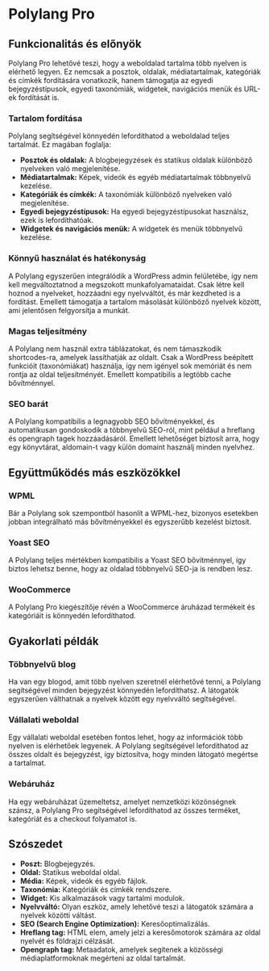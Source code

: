 # Polylang Pro

## Funkcionalitás és előnyök

Polylang Pro lehetővé teszi, hogy a weboldalad tartalma több nyelven is elérhető legyen. Ez nemcsak a posztok, oldalak, médiatartalmak, kategóriák és címkék fordítására vonatkozik, hanem támogatja az egyedi bejegyzéstípusok, egyedi taxonómiák, widgetek, navigációs menük és URL-ek fordítását is.

### Tartalom fordítása

Polylang segítségével könnyedén lefordíthatod a weboldalad teljes tartalmát. Ez magában foglalja:
- **Posztok és oldalak:** A blogbejegyzések és statikus oldalak különböző nyelveken való megjelenítése.
- **Médiatartalmak:** Képek, videók és egyéb médiatartalmak többnyelvű kezelése.
- **Kategóriák és címkék:** A taxonómiák különböző nyelveken való megjelenítése.
- **Egyedi bejegyzéstípusok:** Ha egyedi bejegyzéstípusokat használsz, ezek is lefordíthatóak.
- **Widgetek és navigációs menük:** A widgetek és menük többnyelvű kezelése.

### Könnyű használat és hatékonyság

A Polylang egyszerűen integrálódik a WordPress admin felületébe, így nem kell megváltoztatnod a megszokott munkafolyamataidat. Csak létre kell hoznod a nyelveket, hozzáadni egy nyelvváltót, és már kezdheted is a fordítást. Emellett támogatja a tartalom másolását különböző nyelvek között, ami jelentősen felgyorsítja a munkát.

### Magas teljesítmény

A Polylang nem használ extra táblázatokat, és nem támaszkodik shortcodes-ra, amelyek lassíthatják az oldalt. Csak a WordPress beépített funkcióit (taxonómiákat) használja, így nem igényel sok memóriát és nem rontja az oldal teljesítményét. Emellett kompatibilis a legtöbb cache bővítménnyel.

### SEO barát

A Polylang kompatibilis a legnagyobb SEO bővítményekkel, és automatikusan gondoskodik a többnyelvű SEO-ról, mint például a hreflang és opengraph tagek hozzáadásáról. Emellett lehetőséget biztosít arra, hogy egy könyvtárat, aldomain-t vagy külön domaint használj minden nyelvhez.

## Együttműködés más eszközökkel

### WPML

Bár a Polylang sok szempontból hasonlít a WPML-hez, bizonyos esetekben jobban integrálható más bővítményekkel és egyszerűbb kezelést biztosít.

### Yoast SEO

A Polylang teljes mértékben kompatibilis a Yoast SEO bővítménnyel, így biztos lehetsz benne, hogy az oldalad többnyelvű SEO-ja is rendben lesz.

### WooCommerce

A Polylang Pro kiegészítője révén a WooCommerce áruházad termékeit és kategóriáit is könnyedén lefordíthatod.

## Gyakorlati példák

### Többnyelvű blog

Ha van egy blogod, amit több nyelven szeretnél elérhetővé tenni, a Polylang segítségével minden bejegyzést könnyedén lefordíthatsz. A látogatók egyszerűen válthatnak a nyelvek között egy nyelvváltó segítségével.

### Vállalati weboldal

Egy vállalati weboldal esetében fontos lehet, hogy az információk több nyelven is elérhetőek legyenek. A Polylang segítségével lefordíthatod az összes oldalt és bejegyzést, így biztosítva, hogy minden látogató megértse a tartalmat.

### Webáruház

Ha egy webáruházat üzemeltetsz, amelyet nemzetközi közönségnek szánsz, a Polylang Pro segítségével lefordíthatod az összes terméket, kategóriát és a checkout folyamatot is.

## Szószedet

- **Poszt:** Blogbejegyzés.
- **Oldal:** Statikus weboldal oldal.
- **Média:** Képek, videók és egyéb fájlok.
- **Taxonómia:** Kategóriák és címkék rendszere.
- **Widget:** Kis alkalmazások vagy tartalmi modulok.
- **Nyelvváltó:** Olyan eszköz, amely lehetővé teszi a látogatók számára a nyelvek közötti váltást.
- **SEO (Search Engine Optimization):** Keresőoptimalizálás.
- **Hreflang tag:** HTML elem, amely jelzi a keresőmotorok számára az oldal nyelvét és földrajzi célzását.
- **Opengraph tag:** Metaadatok, amelyek segítenek a közösségi médiaplatformoknak megérteni az oldal tartalmát.